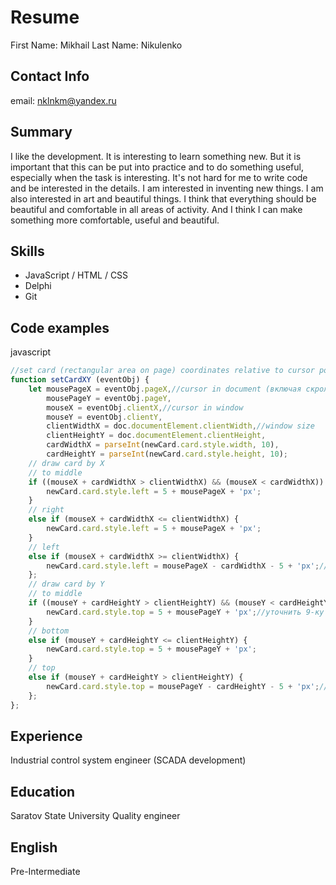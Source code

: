 # Resume

First Name: Mikhail
Last Name: Nikulenko

## Contact Info
email: nklnkm@yandex.ru

## Summary
I like the development. It is interesting to learn something new. But it is important that this can be put into practice and to do something useful, especially when the task is interesting. It's not hard for me to write code and be interested in the details. I am interested in inventing new things. I am also interested in art and beautiful things. I think that everything should be beautiful and comfortable in all areas of activity. And I think I can make something more comfortable, useful and beautiful.

## Skills
* JavaScript / HTML / CSS
* Delphi
* Git

## Code examples
javascript
```javascript
//set card (rectangular area on page) coordinates relative to cursor position
function setCardXY (eventObj) {
    let mousePageX = eventObj.pageX,//cursor in document (включая скролл)
        mousePageY = eventObj.pageY,
        mouseX = eventObj.clientX,//cursor in window
        mouseY = eventObj.clientY,
        clientWidthX = doc.documentElement.clientWidth,//window size
        clientHeightY = doc.documentElement.clientHeight,
        cardWidthX = parseInt(newCard.card.style.width, 10),
        cardHeightY = parseInt(newCard.card.style.height, 10);
    // draw card by X
    // to middle
    if ((mouseX + cardWidthX > clientWidthX) && (mouseX < cardWidthX)) {
        newCard.card.style.left = 5 + mousePageX + 'px';
    }
    // right
    else if (mouseX + cardWidthX <= clientWidthX) {
        newCard.card.style.left = 5 + mousePageX + 'px';
    }
    // left
    else if (mouseX + cardWidthX >= clientWidthX) {
        newCard.card.style.left = mousePageX - cardWidthX - 5 + 'px';//уточнить 9-ку
    };
    // draw card by Y
    // to middle
    if ((mouseY + cardHeightY > clientHeightY) && (mouseY < cardHeightY)) {
        newCard.card.style.top = 5 + mousePageY + 'px';//уточнить 9-ку
    }
    // bottom
    else if (mouseY + cardHeightY <= clientHeightY) {
        newCard.card.style.top = 5 + mousePageY + 'px';
    }    
    // top
    else if (mouseY + cardHeightY > clientHeightY) {
        newCard.card.style.top = mousePageY - cardHeightY - 5 + 'px';//уточнить 9-ку
    };
};
```

## Experience
Industrial control system engineer (SCADA development)

## Education
Saratov State University
Quality engineer

## English
Pre-Intermediate